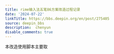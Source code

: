 ```yaml
---
title: rime输入法五笔86方案改造过程记录
date: '2024-07-22'
linkTitle: https://bbs.deepin.org/en/post/275405
source: deepin_bbs
description:  chenyun 
disable_comments: true
---
```

本改造使用脚本主要取
